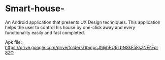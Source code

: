 # Smart-house-
An Android application that presents UX Design techniques. This application helps the user to control his house by one-click away and every functionality easily and fast completed.

Apk file:
https://drive.google.com/drive/folders/1bmpcJt6ijbRU9LbNSkF58szNEsFdr8ZO

